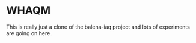 # WHAQM

This is really just a clone of the balena-iaq project and lots of experiments are going on here.
